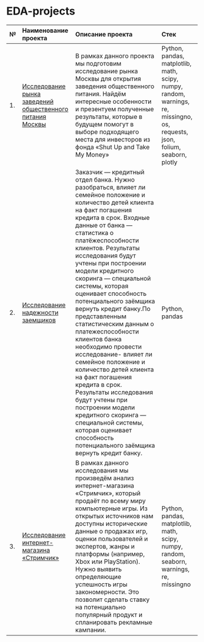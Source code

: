 # EDA-projects

| №  | Наименование проекта  | Описание проекта | Стек |
|:-- |:----------------------|:--------------|:-------------|
| 1. |[Исследование рынка заведений общественного питания Москвы](https://github.com/nikita-data/EDA_projects/blob/main/Catering%20market%20research/Catering_market_research%20(2).ipynb)|В рамках данного проекта мы подготовим исследование рынка Москвы для открытия заведения общественного питания. Найдём интересные особенности и презентуем полученные результаты, которые в будущем помогут в выборе подходящего места для инвесторов из фонда «Shut Up and Take My Money» |Python, pandas, matplotlib, math, scipy, numpy, random, warnings, re, missingno, os, requests, json, folium, seaborn, plotly |
| 2. |[Исследование надежности заемщиков](https://github.com/nikita-data/EDA_projects/blob/main/bank%20borrower%20research/bank_borrower_research%20(1).ipynb)|Заказчик — кредитный отдел банка. Нужно разобраться, влияет ли семейное положение и количество детей клиента на факт погашения кредита в срок. Входные данные от банка — статистика о платёжеспособности клиентов. Результаты исследования будут учтены при построении модели кредитного скоринга — специальной системы, которая оценивает способность потенциального заёмщика вернуть кредит банку.По представленным статистическим данным о платежеспособности клиентов банка необходимо провести исследование- влияет ли семейное положение и количество детей клиента на факт погашения кредита в срок. Результаты исследования будут учтены при построении модели кредитного скоринга — специальной системы, которая оценивает способность потенциального заёмщика вернуть кредит банку. |Python, pandas|
| 3. |[Исследование интернет-магазина «Стримчик»](https://github.com/nikita-data/EDA_projects/blob/main/e-commerce%20research/E-commerce%20research.ipynb)|В рамках данного исследования мы произведём анализ интернет-магазина «Стримчик», который продаёт по всему миру компьютерные игры. Из открытых источников нам доступны исторические данные о продажах игр, оценки пользователей и экспертов, жанры и платформы (например, Xbox или PlayStation). Нужно выявить определяющие успешность игры закономерности. Это позволит сделать ставку на потенциально популярный продукт и спланировать рекламные кампании. |Python, pandas, matplotlib, math, scipy, numpy, random, seaborn, warnings, re, missingno |
